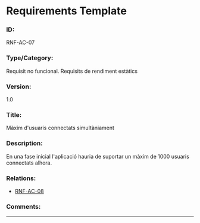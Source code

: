 # Requirements Template
### ID: 
RNF-AC-07
### Type/Category: 
Requisit no funcional. Requisits de rendiment estàtics
### Version: 
1.0
### Title:
Màxim d'usuaris connectats simultàniament
### Description: 
En una fase inicial l'aplicació hauria de suportar un màxim de 1000 usuaris connectats alhora.
### Relations: 
* [RNF-AC-08](./RNF-AC-08.md)

### Comments: 

---
